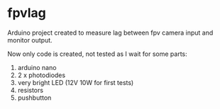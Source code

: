 # fpvlag
Arduino project created to measure lag between fpv camera input and monitor output.

Now only code is created, not tested as I wait for some parts:
1. arduino nano
2. 2 x photodiodes
3. very bright LED (12V 10W for first tests)
4. resistors
5. pushbutton
